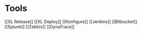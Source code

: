 # Tools

[[XL Release]]
[[XL Deploy]]
[[Konfigure]]
[[Jenkins]]
[[Bitbucket]]
[[Splunk]]
[[Zabbix]]
[[DynaTrace]]


